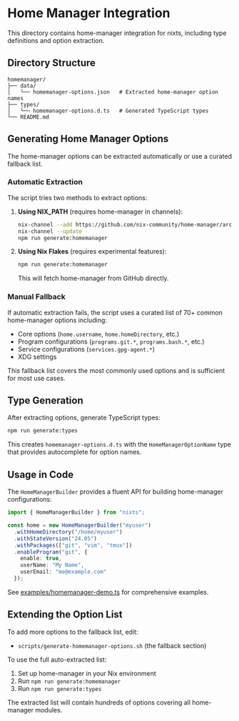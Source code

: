 # Home Manager Integration

This directory contains home-manager integration for nixts, including type definitions and option extraction.

## Directory Structure

```
homemanager/
├── data/
│   └── homemanager-options.json   # Extracted home-manager option names
├── types/
│   └── homemanager-options.d.ts   # Generated TypeScript types
└── README.md
```

## Generating Home Manager Options

The home-manager options can be extracted automatically or use a curated fallback list.

### Automatic Extraction

The script tries two methods to extract options:

1. **Using NIX_PATH** (requires home-manager in channels):
   ```bash
   nix-channel --add https://github.com/nix-community/home-manager/archive/release-24.05.tar.gz home-manager
   nix-channel --update
   npm run generate:homemanager
   ```

2. **Using Nix Flakes** (requires experimental features):
   ```bash
   npm run generate:homemanager
   ```
   This will fetch home-manager from GitHub directly.

### Manual Fallback

If automatic extraction fails, the script uses a curated list of 70+ common home-manager options including:
- Core options (`home.username`, `home.homeDirectory`, etc.)
- Program configurations (`programs.git.*`, `programs.bash.*`, etc.)
- Service configurations (`services.gpg-agent.*`)
- XDG settings

This fallback list covers the most commonly used options and is sufficient for most use cases.

## Type Generation

After extracting options, generate TypeScript types:

```bash
npm run generate:types
```

This creates `homemanager-options.d.ts` with the `HomeManagerOptionName` type that provides autocomplete for option names.

## Usage in Code

The `HomeManagerBuilder` provides a fluent API for building home-manager configurations:

```typescript
import { HomeManagerBuilder } from "nixts";

const home = new HomeManagerBuilder("myuser")
  .withHomeDirectory("/home/myuser")
  .withStateVersion("24.05")
  .withPackages(["git", "vim", "tmux"])
  .enableProgram("git", {
    enable: true,
    userName: "My Name",
    userEmail: "me@example.com"
  });
```

See [examples/homemanager-demo.ts](../../examples/homemanager-demo.ts) for comprehensive examples.

## Extending the Option List

To add more options to the fallback list, edit:
- `scripts/generate-homemanager-options.sh` (the fallback section)

To use the full auto-extracted list:
1. Set up home-manager in your Nix environment
2. Run `npm run generate:homemanager`
3. Run `npm run generate:types`

The extracted list will contain hundreds of options covering all home-manager modules.
